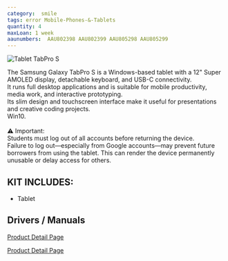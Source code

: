 ```yaml
---
category:  smile
tags: error Mobile-Phones-&-Tablets
quantity: 4
maxLoan: 1 week
aaunumbers:  AAU802398 AAU802399 AAU805298 AAU805299
---
```

![Tablet TabPro S](https://images.harlander.com/artikel/1000x1000/samsung-galaxy-tabpro-s-schwarz-windows10-2.jpg)

The Samsung Galaxy TabPro S is a Windows-based tablet with a 12" Super AMOLED display, detachable keyboard, and USB-C connectivity.<br>It runs full desktop applications and is suitable for mobile productivity, media work, and interactive prototyping.<br>Its slim design and touchscreen interface make it useful for presentations and creative coding projects.<br>Win10.<br><br>⚠️ Important:<br> Students must log out of all accounts before returning the device.<br>Failure to log out—especially from Google accounts—may prevent future borrowers from using the tablet. This can render the device permanently unusable or delay access for others.
## KIT INCLUDES:
-  Tablet

## Drivers / Manuals
[Product Detail Page](https://products.electrovoice.com/na/en/re20/)

[Product Detail Page](https://www.samsung.com/us/support/computing/computing-accessories/?modelCode=SM-W703NZKAXAR-R)



